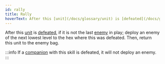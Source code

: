 ```yaml
---
id: rally
title: Rally
hoverText: After this [unit](/docs/glossary/unit) is [defeated](/docs/glossary/defeated), if it is not the last [enemy](/docs/glossary/enemy) in play; deploy an enemy of the next lowest level to the hex where this was defeated. Then, return this unit to the enemy bag.
---
```


After this [unit](/docs/glossary/unit) is [defeated](/docs/glossary/defeated), if it is not the last [enemy](/docs/glossary/enemy) in play; deploy an enemy of the next lowest level to the hex where this was defeated. Then, return this unit to the enemy bag.

:::info
If a [companion](/docs/glossary/companion) with this skill is defeated, it will not deploy an enemy.
:::
